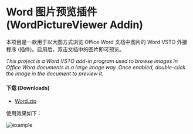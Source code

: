 # Word 图片预览插件 (WordPictureViewer Addin)

本项目是一款用于以大图方式浏览 Office Word 文档中图片的 Word VSTO 外接程序 (插件)。启用后，双击文档中的图片即可预览。

*This project is a Word VSTO add-in program used to browse images in Office Word documents in a large image way. Once enabled, double-click the image in the document to preview it.*



#### 下载 (Downloads)

- [Word.zip](https://github.com/theyangfan/WordPictureViewer/releases/download/1.0.1/word.zip)
  
  

使用效果如下：

![example](https://github.com/theyangfan/WordPictureViewer/blob/main/example.gif)
